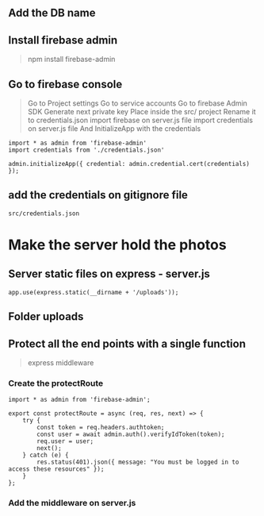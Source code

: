 ## Add the DB name

## Install firebase admin
> npm install firebase-admin

## Go to firebase console
> Go to Project settings
> Go to service accounts
> Go to firebase Admin SDK
> Generate next private key
> Place inside the src/ project
> Rename it to credentials.json
> import firebase on server.js file
> import credentials on server.js file
> And InitializeApp with the credentials

```
import * as admin from 'firebase-admin'
import credentials from './credentials.json'

admin.initializeApp({ credential: admin.credential.cert(credentials) });
```
## add the credentials on gitignore file
```
src/credentials.json
```


# Make the server hold the photos

## Server static files on express - server.js
```
app.use(express.static(__dirname + '/uploads'));
```

## Folder uploads

## Protect all the end points with a single function
> express middleware 
### Create the protectRoute
```
import * as admin from 'firebase-admin';

export const protectRoute = async (req, res, next) => {
    try {
        const token = req.headers.authtoken;
        const user = await admin.auth().verifyIdToken(token);
        req.user = user;
        next();
    } catch (e) {
        res.status(401).json({ message: "You must be logged in to access these resources" });
    }
};
```

### Add the middleware on server.js

